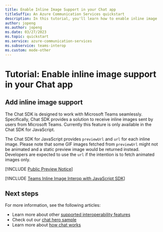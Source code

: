 ```yaml
---
title: Enable Inline Image Support in your Chat app
titleSuffix: An Azure Communication Services quickstart
description: In this tutorial, you'll learn how to enable inline image interoperability with the Azure Communication Chat SDK
author: jopeng
ms.author: jopeng
ms.date: 03/27/2023
ms.topic: quickstart
ms.service: azure-communication-services
ms.subservice: teams-interop
ms.custom: mode-other
---
```


# Tutorial: Enable inline image support in your Chat app

## Add inline image support
The Chat SDK is designed to work with Microsoft Teams seamlessly. Specifically, Chat SDK provides a solution to receive inline images sent by users from Microsoft Teams. Currently this feature is only available in the Chat SDK for JavaScript. 

The Chat SDK for JavaScript provides `previewUrl` and `url` for each inline image. Please note that some GIF images fetched from `previewUrl` might not be animated and a static preview image would be returned instead. Developers are expected to use the `url` if the intention is to fetch animated images only.

[!INCLUDE [Public Preview Notice](../../includes/public-preview-include.md)]

[!INCLUDE [Teams Inline Image Interop with JavaScript SDK](./includes/meeting-interop-features-inline-image-javascript.md)]

## Next steps

For more information, see the following articles:

- Learn more about other [supported interoperability features](../../concepts/interop/guest/capabilities.md) 
- Check out our [chat hero sample](../../samples/chat-hero-sample.md)
- Learn more about [how chat works](../../concepts/chat/concepts.md)
